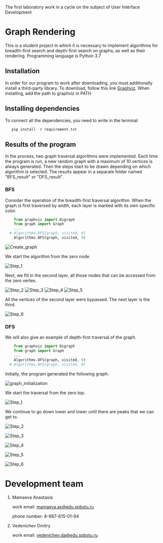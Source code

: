 The first laboratory work in a cycle on the subject of User Interface Development

# Graph Rendering

This is a student project in which it is necessary to implement algorithms for breadth-first search and depth-first search on graphs, as well as their rendering. Programming language is Python 3.7

## Installation

In order for our program to work after downloading, you must additionally install a third-party library. To download, follow this link [Graphviz](https://graphviz.org/download/). When installing, add the path to graphviz in PATH

## Installing dependencies

To connect all the dependencies, you need to write in the terminal
```python
   pip install -r requirement.txt
```

## Results of the program
In the process, two graph traversal algorithms were implemented. Each time the program is run, a new random graph with a maximum of 10 vertices is always generated. Then the steps start to be drawn depending on which algorithm is selected. The results appear in a separate folder named "BFS_result" or "DFS_result". 

### BFS
Consider the operation of the breadth-first traversal algorithm.
When the graph is first traversed by width, each layer is marked with its own specific color.

```python
    from graphviz import Digraph
    from graph import Graph
    ...
  # Algorithms.DFS(graph, visited, 0)
    Algorithms.BFS(graph, visited, 0)
```
![Create_graph](https://github.com/Brightest-Sunshine/-pictures-for-README-files/blob/master/pics/BFS_0.JPG)

We start the algorithm from the zero node.

![Step_1](https://github.com/Brightest-Sunshine/-pictures-for-README-files/blob/master/pics/BFS_1.JPG)

Next, we fill in the second layer, all those nodes that can be accessed from the zero vertex.

![Step_2](https://github.com/Brightest-Sunshine/-pictures-for-README-files/blob/master/pics/BFS_2.JPG)
![Step_3](https://github.com/Brightest-Sunshine/-pictures-for-README-files/blob/master/pics/BFS_3.JPG)
![Step_4](https://github.com/Brightest-Sunshine/-pictures-for-README-files/blob/master/pics/BFS_4.JPG)
![Step_5](https://github.com/Brightest-Sunshine/-pictures-for-README-files/blob/master/pics/BFS_5.JPG)

All the vertices of the second layer were bypassed. The next layer is the third.

![Step_6](https://github.com/Brightest-Sunshine/-pictures-for-README-files/blob/master/pics/BFS_6.JPG)

### DFS
We will also give an example of depth-first traversal of the graph.

```python
    from graphviz import Digraph
    from graph import Graph
    ...
    Algorithms.DFS(graph, visited, 0)
  # Algorithms.BFS(graph, visited, 0)
```

Initially, the program generated the following graph:

![graph_initialization](https://github.com/Brightest-Sunshine/-pictures-for-README-files/blob/master/pics/DFS_0.JPG)

We start the traversal from the zero top.

![Step_1](https://github.com/Brightest-Sunshine/-pictures-for-README-files/blob/master/pics/DFS_1.JPG)

We continue to go down lower and lower until there are peaks that we can get to.

![Step_2](https://github.com/Brightest-Sunshine/-pictures-for-README-files/blob/master/pics/DFS_2.JPG)

![Step_3](https://github.com/Brightest-Sunshine/-pictures-for-README-files/blob/master/pics/DFS_3.JPG)

![Step_4](https://github.com/Brightest-Sunshine/-pictures-for-README-files/blob/master/pics/DFS_4.JPG)

![Step_5](https://github.com/Brightest-Sunshine/-pictures-for-README-files/blob/master/pics/DFS_5.JPG)

![Step_6](https://github.com/Brightest-Sunshine/-pictures-for-README-files/blob/master/pics/DFS_6.JPG)

# Development team
1. Mamaeva Anastasia

     work email: mamaeva.as@edu.spbstu.ru
    
     phone number: 8-987-615-01-94
2. Vedenichev Dmitry

     work email: vedenichev.da@edu.spbstu.ru 
